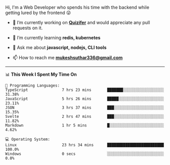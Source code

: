 Hi, I'm a Web Developer who spends his time with the backend while getting lured by the frontend 😜

- 🔭 I’m currently working on **[Quizifer](https://github.com/SutharMukesh/Quizifer/)** and would appreciate any pull requests on it.

- 🌱 I’m currently learning **redis, kubernetes**

- 💬 Ask me about **javascript, nodejs, CLI tools**

- 📫 How to reach me **mukeshsuthar336@gmail.com**

---
<!--START_SECTION:waka-->
📊 **This Week I Spent My Time On** 

```text
💬 Programming Languages: 
TypeScript               7 hrs 23 mins       ███████░░░░░░░░░░░░░░░░░░   31.38% 
JavaScript               5 hrs 26 mins       █████░░░░░░░░░░░░░░░░░░░░   23.11% 
JSON                     3 hrs 37 mins       ███░░░░░░░░░░░░░░░░░░░░░░   15.35% 
Svelte                   2 hrs 47 mins       ███░░░░░░░░░░░░░░░░░░░░░░   11.82% 
Markdown                 1 hr 5 mins         █░░░░░░░░░░░░░░░░░░░░░░░░   4.62%

💻 Operating System: 
Linux                    23 hrs 34 mins      █████████████████████████   100.0% 
Windows                  0 secs              ░░░░░░░░░░░░░░░░░░░░░░░░░   0.0%

```


<!--END_SECTION:waka-->
